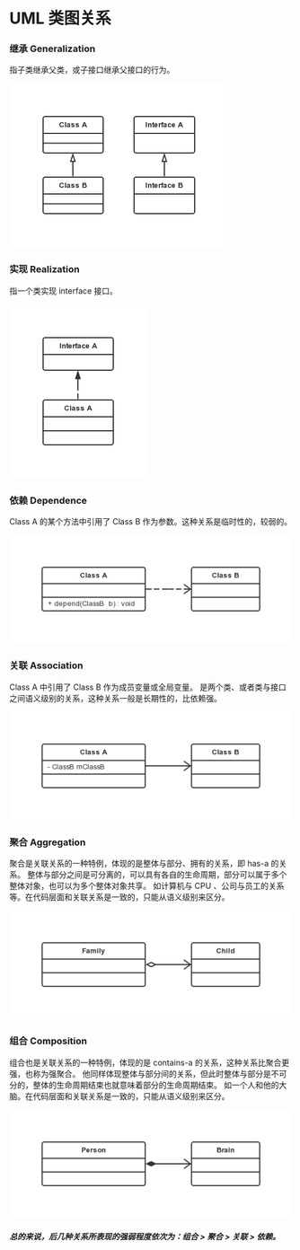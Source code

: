 UML 类图关系
===

### 继承 Generalization

指子类继承父类，或子接口继承父接口的行为。

![Alt text](img/0.1-generalization.png)

### 实现 Realization

指一个类实现 interface 接口。

![Alt text](img/0.2-realization.png)

### 依赖 Dependence

Class A 的某个方法中引用了 Class B 作为参数。这种关系是临时性的，较弱的。

![Alt text](img/0.3-dependence.png)

### 关联 Association

Class A 中引用了 Class B 作为成员变量或全局变量。
是两个类、或者类与接口之间语义级别的关系，这种关系一般是长期性的，比依赖强。

![Alt text](img/0.4-association.png)

### 聚合 Aggregation

聚合是关联关系的一种特例，体现的是整体与部分、拥有的关系，即 has-a 的关系。
整体与部分之间是可分离的，可以具有各自的生命周期，部分可以属于多个整体对象，也可以为多个整体对象共享。
如计算机与 CPU 、公司与员工的关系等。在代码层面和关联关系是一致的，只能从语义级别来区分。

![Alt text](img/0.5-aggregation.png)


### 组合 Composition

组合也是关联关系的一种特例，体现的是 contains-a 的关系，这种关系比聚合更强，也称为强聚合。
他同样体现整体与部分间的关系，但此时整体与部分是不可分的，整体的生命周期结束也就意味着部分的生命周期结束。
如一个人和他的大脑。在代码层面和关联关系是一致的，只能从语义级别来区分。

![Alt text](img/0.6-composition.png)


##### 总的来说，后几种关系所表现的强弱程度依次为：组合 > 聚合 > 关联 > 依赖。
